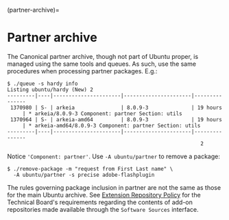(partner-archive)=
# Partner archive

The Canonical partner archive, though not part of Ubuntu proper, is managed
using the same tools and queues. As such, use the same procedures when
processing partner packages. E.g.:

```text
$ ./queue -s hardy info
Listing ubuntu/hardy (New) 2
---------|----|----------------------|----------------------|---------------
 1370980 | S- | arkeia               | 8.0.9-3              | 19 hours
	 | * arkeia/8.0.9-3 Component: partner Section: utils
 1370964 | S- | arkeia-amd64         | 8.0.9-3              | 19 hours
	 | * arkeia-amd64/8.0.9-3 Component: partner Section: utils
---------|----|----------------------|----------------------|---------------
                                                               2
```

Notice `'Component: partner'`. Use `-A ubuntu/partner` to remove a package:

```none
$ ./remove-package -m "request from First Last name" \
  -A ubuntu/partner -s precise adobe-flashplugin
```

The rules governing package inclusion in partner are not the same as those for
the main Ubuntu archive. See
[Extension Repository Policy](https://wiki.ubuntu.com/ExtensionRepositoryPolicy)
for the Technical Board's requirements regarding the contents of add-on
repositories made available through the `Software Sources` interface.

